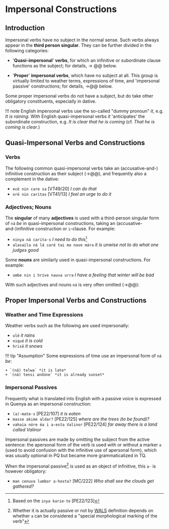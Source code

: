# Impersonal Constructions

## Introduction

Impersonal verbs have no subject in the normal sense. Such verbs always appear in the **third person singular**. They can be further divided in the following categories:

+ '**Quasi-impersonal**' **verbs**, for which an infinitive or subordinate clause functions as the subject; for details, &rarr; @@ below.

+ '**Proper**' **impersonal verbs**, which have no subject at all. This group is virtually limited to weather terms, expressions of time, and 'impersonal passive' constructions; for details, &rarr;@@ below.

Some proper impersonal verbs do not have a subject, but do take other obligatory constituents, especially in dative.

!!! note
	English impersonal verbs use the so-called "dummy pronoun" *it*, e.g. *It is raining*. With English quasi-impersonal verbs *it* 'anticipates' the subordinate construction, e.g. *It is clear that he is coming* (cf. *That he is coming is clear*.)
	
<!-- For infinitives of impersonal constructions, &rarr;@@. For participles of impersonal constructions (especially the accusative absolute construction), &rarr;@@. -->

## Quasi-Impersonal Verbs and Constructions

### Verbs

The following common quasi-impersonal verbs take an (accusative-and-) infinitive construction as their subject (&rarr;@@), and frequently also a complement in the dative:

+ `ecë nin care sa` [VT49/20] *I can do that*
+ `orë nin caritas` [VT41/13] *I feel an urge to do it*

### Adjectives; Nouns

The **singular** of many **adjectives** is used with a third-person singular form of `ná` *be* in quasi-impersonal constructions, taking an (accusative-and-)infinitive construction or `i`-clause. For example:

+ `ninya ná carita·s` *I need to do this*[^fn1]
+ `alasaila ná lá carë tai mo nave mára` *it is unwise not to do what one judges good*

Some **nouns** are similarly used in quasi-impersonal constructions. For example:

+ `umbe nin i hríve nauva urra` *I have a feeling that winter will be bad*

With such adjectives and nouns `ná` is very often omitted (&rarr;@@):

## Proper Impersonal Verbs and Constructions

### Weather and Time Expressions

Weather verbs such as the following are used impersonally:

+ `ulë` *it rains*
+ `niquë` *it is cold*
+ `hrisë` *it snows*

!!! tip "Assumption"
	Some expressions of time use an impersonal form of `ná` *be*:

	+ `(ná) telwa` *it is late*
	+ `(ná) tensi andúne` *it is already sunset*
	
### Impersonal Passives

Frequently what is translated into English with a passive voice is expressed in Quenya as an impersonal construction:

+ `(a)·mate·s` [PE22/107] *it is eaten*
+ `masse akime aldar?` [PE22/125] *where are the trees (to be found)?*
+ `vahaia nóre ëa i a-esta Valinor` [PE22/124] *far away there is a land called Valinor*

Impersonal passives are made by omitting the subject from the active sentence: the apersonal form of the verb is used with or without a marker `a` (used to avoid confusion with the infinitive use of apersonal form), which was usually optional in PQ but became more grammaticalized in TQ.

When the impersonal passive[^fn2] is used as an object of infinitive, this `a·` is however obligatory: 

+ `man cenuva lumbor a·hosta?` [MC/222] *Who shall see the clouds get gathered?*

[^fn1]: Based on the `inya karie·te` [PE22/123]
[^fn2]: Whether it is actually passive or not by [WALS](https://wals.info/chapter/107) definition depends on whether `a` can be considered a "special morphological marking of the verb"